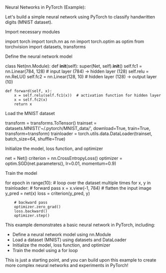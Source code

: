 Neural Networks in PyTorch (Example):

Let's build a simple neural network using PyTorch to classify handwritten digits (MNIST dataset).

Import necessary modules

import torch
import torch.nn as nn
import torch.optim as optim
from torchvision import datasets, transforms

Define the neural network model

class Net(nn.Module):
    def __init__(self):
        super(Net, self).__init__()
        self.fc1 = nn.Linear(784, 128)  # input layer (784) -> hidden layer (128)
        self.relu = nn.ReLU()
        self.fc2 = nn.Linear(128, 10)  # hidden layer (128) -> output layer (10)

    def forward(self, x):
        x = self.relu(self.fc1(x))  # activation function for hidden layer
        x = self.fc2(x)
        return x

Load the MNIST dataset

transform = transforms.ToTensor()
trainset = datasets.MNIST('~/.pytorch/MNIST_data/', download=True, train=True, transform=transform)
trainloader = torch.utils.data.DataLoader(trainset, batch_size=64, shuffle=True)

Initialize the model, loss function, and optimizer

net = Net()
criterion = nn.CrossEntropyLoss()
optimizer = optim.SGD(net.parameters(), lr=0.01, momentum=0.9)

Train the model

for epoch in range(10):  # loop over the dataset multiple times
    for x, y in trainloader:
        # forward pass
        x = x.view(-1, 784)  # flatten the input image
        y_pred = net(x)
        loss = criterion(y_pred, y)

        # backward pass
        optimizer.zero_grad()
        loss.backward()
        optimizer.step()

This example demonstrates a basic neural network in PyTorch, including:

- Define a neural network model using nn.Module
- Load a dataset (MNIST) using datasets and DataLoader
- Initialize the model, loss function, and optimizer
- Train the model using a for loop

This is just a starting point, and you can build upon this example to create more complex neural networks and experiments in PyTorch!
